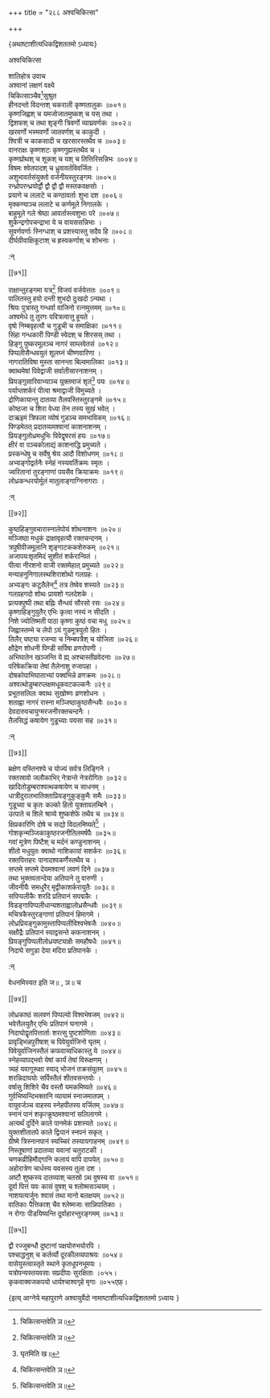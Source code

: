 +++
title = "२८८ अश्वचिकित्सा"

+++

\{अथाष्टाशीत्यधिकद्विशततमो ऽध्यायः\}

अश्वचिकित्सा  
    
शालिहोत्र उवाच  
अश्वानां लक्षणं वक्ष्ये  
चिकित्साञ्चैव[^१]सुश्रुत  
हीनदन्तो विदन्तश् चकराली कृष्णतालुकः ॥००१॥  
कृष्णजिह्वश् च यमजोजातमुष्कश् च यस् तथा ।  
द्विशफश् च तथा शृङ्गी त्रिवर्णो व्याघ्रवर्णकः   ॥००२॥  
खरवर्णो भस्मवर्णो जातवर्णश् च काकुदी ।  
श्वित्री च काकसादी च खरसारस्तथैव च ॥००३॥  
वानराक्षः कृष्णशटः कृष्णगुह्यस्तथैव च   ।  
कृष्णप्रोथश् च शूकश् च यश् च तित्तिरिसन्निभः   ॥००४॥  
विषमः श्वेतपादश् च ध्रुवावर्तविवर्जितः ।  
अशुभावर्तसंयुक्तो वर्जनीयस्तुरङ्गमः ॥००५॥  
रन्ध्रोपरन्ध्रयोर्द्वौ द्वौ द्वौ द्वौ मस्तकवक्षसोः   ।  
प्रयाणे च ललाटे च कण्ठावर्ताः शुभा दश   ॥००६॥  
मृक्कण्याञ्च ललाटे च कर्णमूले निगालके ।  
बाहुमूले गले श्रेष्ठा आवर्तास्त्वशुभाः परे   ॥००७॥  
शुकेन्द्रगोपचन्द्राभा ये च वायससन्निभाः ।  
सुवर्णवर्णाः स्निग्धाश् च प्रशस्यास्तु सदैव हि   ॥००८॥  
दीर्घग्रीवाक्षिकूटाश् च ह्रस्वकर्णाश् च शोभनाः   ।  
    
:न्  
    
[^१]: चिकित्सन्तवेति ञ॥  

[[७१]]
    
राक्षान्तुरङ्गमा यत्र[^१] विजयं वर्जयेत्ततः ॥००९॥  
पालितस्तु हयो दन्ती शुभदो दुःखदो ऽन्यथा ।  
श्रियः पुत्रास्तु गन्धर्वा वाजिनो रत्नमुत्तमम् ॥०१०॥  
अश्वमेधे तु तुरगः पवित्रत्वात्तु हूयते ।  
वृषो निम्बवृहत्यौ च गुडूची च समाक्षिका   ॥०११॥  
सिंहा गन्धकारी पिण्डी स्वेदश् च शिरसस् तथा   ।  
हिङ्गु पुष्करमूलञ्च नागरं साम्लवेतसं ॥०१२॥  
पिप्पलीसैन्धवयुतं शूलघ्नं चीष्णवारिणा   ।  
नागरातिविषा मुस्ता सानन्ता बिल्वमालिका ॥०१३॥  
क्वाथमेषां पिवेद्वाजी सर्वातीसारनाशनम् ।  
प्रियङ्गुसारिवाभ्याञ्च युक्तमाजं शृतं[^२] पयः   ॥०१४॥  
पर्याप्तशर्करं पीत्वा श्रमाद्वाजी विमुच्यते ।  
द्रोणिकायान्तु दातव्या तैलवस्तिस्तुरङ्गमे ॥०१५॥  
कोष्ठजा च शिरा वेध्या तेन तस्य सुखं भवेत् ।  
दाऋइमं त्रिफला व्योषं गुडञ्च समभाविकम्   ॥०१६॥  
पिण्डमेतत् प्रदातव्यमश्वानां काशनाशनम्   ।  
प्रियङ्गुलोध्रमधुभिः पिवेद्वृषरसं हयः   ॥०१७॥  
क्षीरं वा पञ्चकोलाद्यं काशनाद्धि प्रमुच्यते   ।  
प्रस्कन्धेषु च सर्वेषु श्रेय आदौ विशोधणम् ॥०१८॥  
अभ्यङ्गोद्वर्तनैः स्नेहं नस्यवर्तिक्रमः स्मृतः   ।  
ज्वरितानां तुरङ्गाणां पयसैव क्रियाक्रमः   ॥०१९॥  
लोध्रकन्धरयोर्मूलं मातुलाङ्गाग्निनागराः   ।  
    
:न्  
    
[^१]: राज्ञीतुरङ्गमा यत्रेति ख॥  
    
[^२]: घृतमिति ख॥  

[[७२]]
    
कुष्ठहिङ्गुवचारास्नालेपोयं शोथनाशनः   ॥०२०॥  
मञ्जिष्ठा मधुकं द्राक्षावृहत्यौ रक्तचन्दनम्   ।  
त्रपुषीवीजमूलानि शृङ्गाटककशेरुकम् ॥०२१॥  
अजापयःशृतमिदं सुशीतं शर्करान्वितं   ।  
पीत्वा नीरशनो वाजी रक्तमेहात् प्रमुच्यते ॥०२२॥  
मन्याहनुनिगालस्थशिराशोथो गलग्रहः ।  
अभ्यङ्गः कटुतैलेन[^१] तत्र तेष्वेव शस्यते ॥०२३॥  
गलग्रहगदो शोथः प्रायशो गलदेशके ।  
प्रत्यक्पुष्पी तथा बह्निः सैन्धवं सौरसो रसः   ॥०२४॥  
कृष्णाहिङ्गुयुतैर् एभिः कृत्वा नस्यं न सीदति   ।  
निशे ज्योतिष्मती पाठा कृष्णा कुष्ठं वचा मधु   ॥०२५॥  
जिह्वास्तम्भे च लेपो ऽयं गुडमूत्रयुतो हितः ।  
तिलैर् यष्ट्या रजन्या च निम्बपत्रैश् च योजिता ॥०२६॥  
क्षौद्रेण शोधनी पिण्डी सर्पिषा व्रणरोपणी   ।  
अभिघातेन खञ्जन्ति ये ह्य् अश्चास्तीव्रवेदनाः ॥०२७॥  
परिषेकक्रिया तेषां तैलेनाशु रुजापहा ।  
दोषकोपाभिघाताभ्यां पक्वभिन्ने व्रणक्रमः   ॥०२८॥  
अश्वत्थोडुम्बरप्लक्षमधूकवटकल्कनैः ॥२९॥  
प्रभूतसलिलः क्वाथः सुखोष्णः व्रणशोधनः   ।  
शताह्वा नागरं रास्ना मञ्जिष्ठाकुष्ठसैन्धवैः   ॥०३०॥  
देवदारुवचायुग्मरजनीरक्तचन्दनैः ।  
तैलसिद्धं कषायेण गुडूच्याः पयसा सह ॥०३१॥  
    
:न्  
    
[^१]: तिलतैलेनेति ख॥  

[[७३]]
    
म्रक्षेण वस्तिनश्ये च योज्यं सर्वत्र लिङ्गिने ।  
रक्तस्रावो जलौकाभिर् नेत्रान्ते नेत्ररोगितः ॥०३२॥  
खादितोडुम्बराश्वत्थकषायेण च साधनम् ।  
धात्रीदुरालभातिक्ताप्रियङ्गुकुङ्कुमैः समैः   ॥०३३॥  
गुडूच्या च कृतः कल्को हितो युक्तावलम्बिने ।  
उत्पाते च शिले श्राव्ये शुष्कशेफे तथैव च ॥०३४॥  
क्षिप्रकारिणि दोषे च सद्यो विदलमिष्यते[^१] ।  
गोशकृन्मञ्जिकाकुष्ठरजनीतिलमर्षपैः ॥०३५॥  
गवां मूत्रेण पिष्टैश् च मर्दनं कण्डुनाशनम्   ।  
शीतो मधुयुतः क्वाथो नाशिकायां सशर्करः   ॥०३६॥  
रक्तपित्तहरः पानादश्वकर्णैस्तथैव च ।  
सप्तमे सप्तमे देयमश्वानां लवणं दिने ॥०३७॥  
तथा भुक्तवतान्देया अतिपाने तु वारुणी ।  
जीवनीयैः समधुरैर् मृद्वीकाशर्करायुतैः   ॥०३८॥  
सपिप्पलीकैः शरदि प्रतिपानं सपद्मकैः ।  
विडङ्गापिप्पलीधान्यशताह्वालोध्रसैन्धवैः   ॥०३९॥  
मचित्रकैस्तुरङ्गाणां प्रतिपानं हिमागमे ।  
लोध्रप्रियङ्गुकामुस्तापिप्पलीविश्वभेषजैः ॥०४०॥  
सक्षौद्रैः प्रतिपानं स्याद्वसन्ते कफनाशनम्   ।  
प्रियङ्गुपिप्पलीलोध्रयष्ट्याक्षैः समहौषधैः   ॥०४१॥  
निदाघे सगुडा देया मदिरा प्रतिपानके ।  
    
:न्  
    
वेधनमिस्यत इति ज॥ , ञ॥ च  

[[७४]]
    
लोध्रकाष्ठं सलवणं पिप्पल्यो विश्वभेषजम्   ॥०४२॥  
भवेत्तैलयुतैर् एभिः प्रतिपानं घनागमे ।  
निदाघोद्वृतपित्तार्ताः शरत्सु पुष्टशोणिताः   ॥०४३॥  
प्रावृड्भिन्नपुरीषाश् च पिवेयुर्वाजिनो घृतम्   ।  
पिवेयुर्वाजिनस्तैलं कफवाय्वधिकास्तु ये ॥०४४॥  
स्नेहव्यापद्भवो येषां कार्यं तेषां विरूक्षणम्   ।  
त्र्यहं यवागूरूक्षा स्याद् भोजनं तक्रसंयुतम्   ॥०४५॥  
शरन्निदाघयोः सर्पिस्तैलं शीतवसन्तयोः ।  
वर्षासु शिशिरे चैव वस्तौ यमकमिष्यते ॥०४६॥  
गुर्वभिष्यन्दिभक्तानि व्यायामं स्नाजमातपम् ।  
वायुवर्जञ्च वाहस्य स्नेहपीतस्य वर्जितम् ॥०४७॥  
स्नानं पानं शकृत्क्रूष्ठमश्वानां सलिलागमे   ।  
अत्यर्थं दुर्दिने काले पानमेकं प्रशस्यते ॥०४८॥  
युक्तशीतातपे काले द्विःपानं स्नपनं सकृत् ।  
ग्रीष्मे त्रिस्नानपानं स्यच्चिरं तस्यायगाहनम् ॥०४९॥  
निस्तूषाणां प्रदातव्या यवानां चतुराटकी   ।  
चणकव्रीहिमौद्गानि कलायं वापि दापयेत् ॥०५०॥  
अहोरात्रेण चार्धस्य यवसस्य तुला दश ।  
अष्टौ शुष्कस्य दातव्याश् चतस्रो ऽथ वुषस्य वा   ॥०५१॥  
दूर्वा पित्तं यवः कासं वुषश् च श्लोष्मसञ्चयम्   ।  
नाशयत्यर्जुनः श्वासं तथा मानो बलक्षयम्   ॥०५२॥  
वातिकाः पैत्तिकाश् चैव श्लेष्मजाः सान्निपातिकाः   ।  
न रोगाः पीडयिष्यन्ति दूर्वाहारन्तुरङ्गमम्   ॥०५३॥  

[[७५]]
    
द्वौ रज्जुबन्धौ दुष्टानां पक्षयोरुभयोरपि ।  
पश्चाद्धनुश् च कर्तर्व्यो दूरकीलव्यपाश्रयः ॥०५४॥  
वासेयुस्त्वास्तृते स्थाने कृतधूपनभूमयः ।  
यत्रोपन्यस्तयवसाः सप्रदीपाः सुरक्षिताः ।०५५।  
कृकवाक्वजकपयो धार्यश्चाश्वगृहे मृगाः   ॥०५५एफ़्।

\{इत्य् आग्नेये महापुराणे अश्वायुर्वेदो नामाष्टाशीत्यधिकद्विशततमो ऽध्यायः  }
    